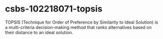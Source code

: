 # csbs-102218071-topsis
TOPSIS (Technique for Order of Preference by Similarity to Ideal Solution) is a multi-criteria decision-making method that ranks alternatives based on their distance to an ideal solution.
